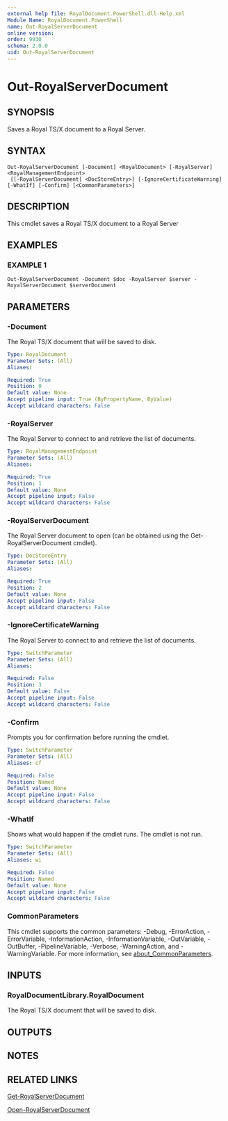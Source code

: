 ```yaml
---
external help file: RoyalDocument.PowerShell.dll-Help.xml
Module Name: RoyalDocument.PowerShell
name: Out-RoyalServerDocument
online version:
order: 9930
schema: 2.0.0
uid: Out-RoyalServerDocument
---
```


# Out-RoyalServerDocument

## SYNOPSIS
Saves a Royal TS/X document to a Royal Server.

## SYNTAX

```
Out-RoyalServerDocument [-Document] <RoyalDocument> [-RoyalServer] <RoyalManagementEndpoint>
 [[-RoyalServerDocument] <DocStoreEntry>] [-IgnoreCertificateWarning] [-WhatIf] [-Confirm] [<CommonParameters>]
```

## DESCRIPTION
This cmdlet saves a Royal TS/X document to a Royal Server

## EXAMPLES

### EXAMPLE 1
```
Out-RoyalServerDocument -Document $doc -RoyalServer $server -RoyalServerDocument $serverDocument
```

## PARAMETERS

### -Document
The Royal TS/X document that will be saved to disk.

```yaml
Type: RoyalDocument
Parameter Sets: (All)
Aliases:

Required: True
Position: 0
Default value: None
Accept pipeline input: True (ByPropertyName, ByValue)
Accept wildcard characters: False
```

### -RoyalServer
The Royal Server to connect to and retrieve the list of documents.

```yaml
Type: RoyalManagementEndpoint
Parameter Sets: (All)
Aliases:

Required: True
Position: 1
Default value: None
Accept pipeline input: False
Accept wildcard characters: False
```

### -RoyalServerDocument
The Royal Server document to open (can be obtained using the Get-RoyalServerDocument cmdlet).

```yaml
Type: DocStoreEntry
Parameter Sets: (All)
Aliases:

Required: True
Position: 2
Default value: None
Accept pipeline input: False
Accept wildcard characters: False
```

### -IgnoreCertificateWarning
The Royal Server to connect to and retrieve the list of documents.

```yaml
Type: SwitchParameter
Parameter Sets: (All)
Aliases:

Required: False
Position: 3
Default value: False
Accept pipeline input: False
Accept wildcard characters: False
```

### -Confirm
Prompts you for confirmation before running the cmdlet.

```yaml
Type: SwitchParameter
Parameter Sets: (All)
Aliases: cf

Required: False
Position: Named
Default value: None
Accept pipeline input: False
Accept wildcard characters: False
```

### -WhatIf
Shows what would happen if the cmdlet runs.
The cmdlet is not run.

```yaml
Type: SwitchParameter
Parameter Sets: (All)
Aliases: wi

Required: False
Position: Named
Default value: None
Accept pipeline input: False
Accept wildcard characters: False
```

### CommonParameters
This cmdlet supports the common parameters: -Debug, -ErrorAction, -ErrorVariable, -InformationAction, -InformationVariable, -OutVariable, -OutBuffer, -PipelineVariable, -Verbose, -WarningAction, and -WarningVariable. For more information, see [about_CommonParameters](http://go.microsoft.com/fwlink/?LinkID=113216).

## INPUTS

### RoyalDocumentLibrary.RoyalDocument
The Royal TS/X document that will be saved to disk.

## OUTPUTS

## NOTES

## RELATED LINKS

[Get-RoyalServerDocument]()

[Open-RoyalServerDocument]()

